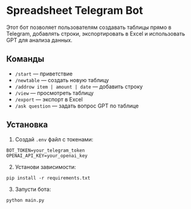 
# Spreadsheet Telegram Bot

Этот бот позволяет пользователям создавать таблицы прямо в Telegram, добавлять строки, экспортировать в Excel и использовать GPT для анализа данных.

## Команды

- `/start` — приветствие
- `/newtable` — создать новую таблицу
- `/addrow item | amount | date` — добавить строку
- `/view` — просмотреть таблицу
- `/export` — экспорт в Excel
- `/ask question` — задать вопрос GPT по таблице

## Установка

1. Создай `.env` файл с токенами:

```
BOT_TOKEN=your_telegram_token
OPENAI_API_KEY=your_openai_key
```

2. Установи зависимости:

```
pip install -r requirements.txt
```

3. Запусти бота:

```
python main.py
```
